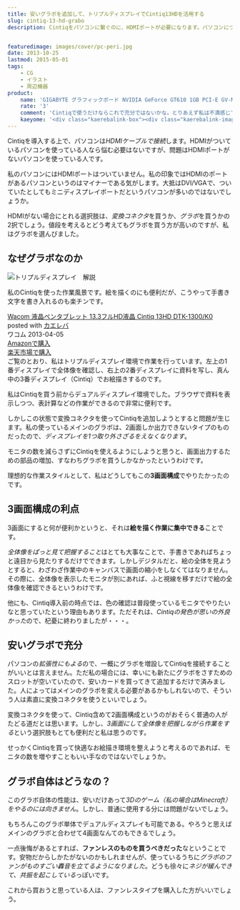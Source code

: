 ```yaml
---
title: 安いグラボを追加して、トリプルディスプレイでCintiq13HDを活用する
slug: cintiq-13-hd-grabo
description: Cintiqをパソコンに繋ぐのに、HDMIポートが必要になります。パソコンについていない場合は、グラフィックボードを増設することも検討してみてはいかがでしょうか。変換ケーブルの方が安上がりですが、古いモニタを活用する方法もありだと思います。


featuredimage: images/cover/pc-peri.jpg
date: 2013-10-25
lastmod: 2015-05-01
tags: 
    - CG
    - イラスト
    - 周辺機器
product:
    name: 'GIGABYTE グラフィックボード NVIDIA GeForce GT610 1GB PCI-E GV-N610D3-1GI'
    rate: '3'
    comment: 'Cintiqで使うだけならこれで充分ではないかな。とりあえず私は不満感じてない。'
    kaeyome: '<div class="kaerebalink-box"><div class="kaerebalink-image"><a href="http://www.amazon.co.jp/exec/obidos/ASIN/B00825VTM8/illusionspace-22/ref=nosim/" rel="nofollow" target="_blank"><img src="https://ecx.images-amazon.com/images/I/41rFeM2JjgL._SL160_.jpg" style="border: none;" /></a></div><div class="kaerebalink-info"><div class="kaerebalink-name"><a href="http://www.amazon.co.jp/exec/obidos/ASIN/B00825VTM8/illusionspace-22/ref=nosim/" rel="nofollow" target="_blank">GIGABYTE グラフィックボード NVIDIA GeForce GT610 1GB PCI-E GV-N610D3-1GI</a><div class="kaerebalink-powered-date">posted with <a href="http://kaereba.com" rel="nofollow" target="_blank">カエレバ</a></div></div><div class="kaerebalink-detail"> 日本ギガバイト 2012-05-16    </div><div class="kaerebalink-link1"><div class="shoplinkamazon"><a href="http://www.amazon.co.jp/gp/search?keywords=GT610%20GV-N610D3-1GI&__mk_ja_JP=%83J%83%5E%83J%83i&tag=illusionspace-22" rel="nofollow" target="_blank" title="アマゾン" >Amazonで購入</a></div><div class="shoplinkrakuten"><a href="http://hb.afl.rakuten.co.jp/hgc/0e95387f.f2aef20d.0e953880.25e412bd/?pc=http%3A%2F%2Fsearch.rakuten.co.jp%2Fsearch%2Fmall%2FGT610%2520GV-N610D3-1GI%2F-%2Ff.1-p.1-s.1-sf.0-st.A-v.2%3Fx%3D0%26scid%3Daf_ich_link_urltxt%26m%3Dhttp%3A%2F%2Fm.rakuten.co.jp%2F" rel="nofollow" target="_blank" title="楽天市場" >楽天市場で購入</a></div></div></div><div class="booklink-footer" style="clear: left"></div></div>'
---
```


Cintiqを導入する上で、パソコンは<em>HDMIケーブルで接続</em>します。HDMIがついているパソコンを使っている人なら悩む必要はないですが、問題はHDMIポートがないパソコンを使っている人です。

私のパソコンにはHDMIポートはついていません。私の印象ではHDMIのポートがあるパソコンというのはマイナーである気がします。大抵はDVI/VGAで、ついていたとしてもミニディスプレイポートだというパソコンが多いのではないでしょうか。

HDMIがない場合にとれる選択肢は、<em>変換コネクタ</em>を買うか、<em>グラボ</em>を買うかの2択でしょう。値段を考えるとどう考えてもグラボを買う方が高いのですが、私はグラボを選んびました。


## なぜグラボなのか


![トリプルディスプレイ　解説](PA2418002.jpg)

私のCintiqを使った作業風景です。絵を描くのにも便利だが、こうやって手書き文字を書き入れるのも楽チンです。

<div class="kaerebalink-box">
<div class="kaerebalink-image"><a href="http://www.amazon.co.jp/exec/obidos/ASIN/B00BQ6YDAA/illusionspace-22/ref=nosim/" rel="nofollow" target="_blank"><img alt=""  src="https://ecx.images-amazon.com/images/I/41IyYb--jAL._SL160_.jpg" style="border: none;" /></a></div>
<div class="kaerebalink-info">
<div class="kaerebalink-name"><a href="http://www.amazon.co.jp/exec/obidos/ASIN/B00BQ6YDAA/illusionspace-22/ref=nosim/" rel="nofollow" target="_blank">Wacom 液晶ペンタブレット 13.3フルHD液晶 Cintiq 13HD DTK-1300/K0</a>

<div class="kaerebalink-powered-date">posted with <a href="http://kaereba.com" rel="nofollow" target="_blank">カエレバ</a></div>
</div>
<div class="kaerebalink-detail"> ワコム 2013-04-05    </div>
<div class="kaerebalink-link1">
<div class="shoplinkamazon"><a href="http://www.amazon.co.jp/gp/search?keywords=DTK-1300%2FK0&#038;__mk_ja_JP=%83J%83%5E%83J%83i&#038;tag=illusionspace-22" rel="nofollow" target="_blank" title="アマゾン" >Amazonで購入</a></div>
<div class="shoplinkrakuten"><a href="http://hb.afl.rakuten.co.jp/hgc/0e95387f.f2aef20d.0e953880.25e412bd/?pc=http%3A%2F%2Fsearch.rakuten.co.jp%2Fsearch%2Fmall%2FDTK-1300%252FK0%2F-%2Ff.1-p.1-s.1-sf.0-st.A-v.2%3Fx%3D0%26scid%3Daf_ich_link_urltxt%26m%3Dhttp%3A%2F%2Fm.rakuten.co.jp%2F" rel="nofollow" target="_blank" title="楽天市場" >楽天市場で購入</a></div>
</div>
</div>
<div class="booklink-footer" style="clear: left"></div>
</div>
ご覧のとおり、私はトリプルディスプレイ環境で作業を行っています。左上の1番ディスプレイで全体像を確認し、右上の2番ディスプレイに資料を写し、真ん中の3番ディスプレイ（Cintiq）でお絵描きするのです。

私はCintiqを買う前からデュアルディスプレイ環境でした。ブラウザで資料を表示しつつ、表計算などの作業ができるので非常に便利です。

しかしこの状態で変換コネクタを使ってCintiqを追加しようとすると問題が生じます。私の使っているメインのグラボは、2画面しか出力できないタイプのものだったので、<em>ディスプレイを1つ取り外さざるをえなくなります</em>。

モニタの数を減らさずにCintiqを使えるようにしようと思うと、画面出力するための部品の増加、すなわちグラボを買うしかなかったというわけです。

理想的な作業スタイルとして、私はどうしてもこの<strong>3画面構成</strong>でやりたかったのです。


## 3画面構成の利点


3画面にすると何が便利かというと、それは<strong>絵を描く作業に集中できる</strong>ことです。

<em>全体像をぱっと見て把握すること</em>はとても大事なことで、手書きであればちょっと遠目から見たりするだけでできます。しかしデジタルだと、絵の全体を見ようとすると、わざわざ作業中のキャンバスで画面の縮小をしなくてはなりません。その際に、全体像を表示したモニタが別にあれば、ふと視線を移すだけで絵の全体像を確認できるというわけです。

他にも、Cintiq導入前の時点では、色の確認は普段使っているモニタでやりたいなと思っていたという理由もあります。ただそれは、<em>Cintiqの発色が思いの外良かった</em>ので、杞憂に終わりましたが・・・。


## 安いグラボで充分


パソコンの<em>拡張性にもよる</em>ので、一概にグラボを増設してCintiqを接続することがいいとは言えません。ただ私の場合には、幸いにも新たにグラボをさすためのスロットが空いていたので、安いカードを買ってきて追加するだけで済みました。人によってはメインのグラボを変える必要があるかもしれないので、そういう人は素直に変換コネクタを使うといいでしょう。

変換コネクタを使って、Cintiq含めて2画面構成というのがおそらく普通の人がたどる道だとは思います。しかし、<em>3画面にして全体像を把握しながら作業をする</em>という選択肢もとても便利だと私は思うのです。

せっかくCintiqを買って快適なお絵描き環境を整えようと考えるのであれば、モニタの数を増やすこともいい手なのではないでしょうか。


## グラボ自体はどうなの？


このグラボ自体の性能は、安いだけあって<em>3Dのゲーム（私の場合はMinecraft）をやるのには向きません</em>。しかし、普通に使用する分には問題がないでしょう。

もちろんこのグラボ単体でデュアルディスプレイも可能である。やろうと思えばメインのグラボと合わせて4画面なんてのもできるでしょう。

一点後悔があるとすれば、<strong>ファンレスのものを買うべきだった</strong>なということです。安物だからしかたがないのかもしれませんが、使っているうちに<em>グラボのファンがものすごい轟音を立てるようになりました</em>。どうも徐々に<em>ネジが緩んできて、共振を起こしている</em>っぽいです。

これから買おうと思っている人は、ファンレスタイプを購入した方がいいでしょう。


  